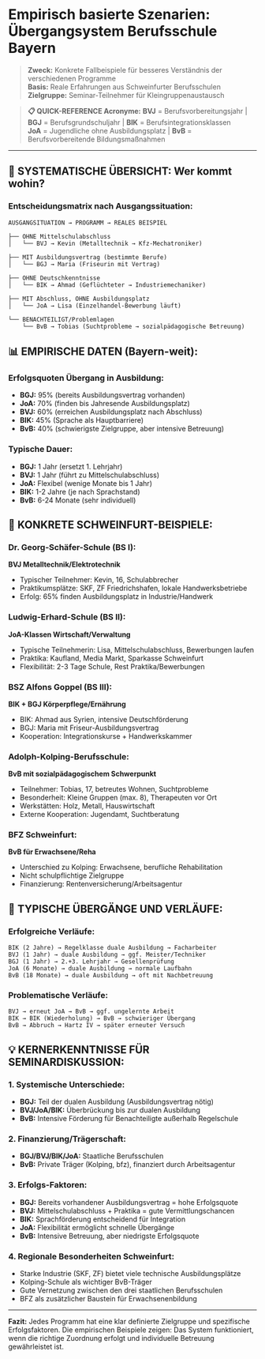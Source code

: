# Empirisch basierte Szenarien: Übergangsystem Berufsschule Bayern

> **Zweck:** Konkrete Fallbeispiele für besseres Verständnis der verschiedenen Programme  
> **Basis:** Reale Erfahrungen aus Schweinfurter Berufsschulen  
> **Zielgruppe:** Seminar-Teilnehmer für Kleingruppenaustausch

> **📋 QUICK-REFERENCE Acronyme:**
> **BVJ** = Berufsvorbereitungsjahr | **BGJ** = Berufsgrundschuljahr | **BIK** = Berufsintegrationsklassen  
> **JoA** = Jugendliche ohne Ausbildungsplatz | **BvB** = Berufsvorbereitende Bildungsmaßnahmen

---

## **🎯 SYSTEMATISCHE ÜBERSICHT: Wer kommt wohin?**

### **Entscheidungsmatrix nach Ausgangssituation:**

```
AUSGANGSITUATION → PROGRAMM → REALES BEISPIEL

├── OHNE Mittelschulabschluss
│   └── BVJ → Kevin (Metalltechnik → Kfz-Mechatroniker)

├── MIT Ausbildungsvertrag (bestimmte Berufe)  
│   └── BGJ → Maria (Friseurin mit Vertrag)

├── OHNE Deutschkenntnisse
│   └── BIK → Ahmad (Geflüchteter → Industriemechaniker)

├── MIT Abschluss, OHNE Ausbildungsplatz
│   └── JoA → Lisa (Einzelhandel-Bewerbung läuft)

└── BENACHTEILIGT/Problemlagen
    └── BvB → Tobias (Suchtprobleme → sozialpädagogische Betreuung)
```

## **📊 EMPIRISCHE DATEN (Bayern-weit):**

### **Erfolgsquoten Übergang in Ausbildung:**
- **BGJ:** 95% (bereits Ausbildungsvertrag vorhanden)
- **JoA:** 70% (finden bis Jahresende Ausbildungsplatz)  
- **BVJ:** 60% (erreichen Ausbildungsplatz nach Abschluss)
- **BIK:** 45% (Sprache als Hauptbarriere)
- **BvB:** 40% (schwierigste Zielgruppe, aber intensive Betreuung)

### **Typische Dauer:**
- **BGJ:** 1 Jahr (ersetzt 1. Lehrjahr)
- **BVJ:** 1 Jahr (führt zu Mittelschulabschluss)
- **JoA:** Flexibel (wenige Monate bis 1 Jahr)
- **BIK:** 1-2 Jahre (je nach Sprachstand)
- **BvB:** 6-24 Monate (sehr individuell)

## **🏫 KONKRETE SCHWEINFURT-BEISPIELE:**

### **Dr. Georg-Schäfer-Schule (BS I):**
**BVJ Metalltechnik/Elektrotechnik**
- Typischer Teilnehmer: Kevin, 16, Schulabbrecher
- Praktikumsplätze: SKF, ZF Friedrichshafen, lokale Handwerksbetriebe
- Erfolg: 65% finden Ausbildungsplatz in Industrie/Handwerk

### **Ludwig-Erhard-Schule (BS II):**
**JoA-Klassen Wirtschaft/Verwaltung**
- Typische Teilnehmerin: Lisa, Mittelschulabschluss, Bewerbungen laufen
- Praktika: Kaufland, Media Markt, Sparkasse Schweinfurt
- Flexibilität: 2-3 Tage Schule, Rest Praktika/Bewerbungen

### **BSZ Alfons Goppel (BS III):**
**BIK + BGJ Körperpflege/Ernährung**
- BIK: Ahmad aus Syrien, intensive Deutschförderung
- BGJ: Maria mit Friseur-Ausbildungsvertrag
- Kooperation: Integrationskurse + Handwerkskammer

### **Adolph-Kolping-Berufsschule:**
**BvB mit sozialpädagogischem Schwerpunkt**
- Teilnehmer: Tobias, 17, betreutes Wohnen, Suchtprobleme
- Besonderheit: Kleine Gruppen (max. 8), Therapeuten vor Ort
- Werkstätten: Holz, Metall, Hauswirtschaft
- Externe Kooperation: Jugendamt, Suchtberatung

### **BFZ Schweinfurt:**
**BvB für Erwachsene/Reha**
- Unterschied zu Kolping: Erwachsene, berufliche Rehabilitation
- Nicht schulpflichtige Zielgruppe
- Finanzierung: Rentenversicherung/Arbeitsagentur

## **🔄 TYPISCHE ÜBERGÄNGE UND VERLÄUFE:**

### **Erfolgreiche Verläufe:**
```
BIK (2 Jahre) → Regelklasse duale Ausbildung → Facharbeiter
BVJ (1 Jahr) → duale Ausbildung → ggf. Meister/Techniker  
BGJ (1 Jahr) → 2.+3. Lehrjahr → Gesellenprüfung
JoA (6 Monate) → duale Ausbildung → normale Laufbahn
BvB (18 Monate) → duale Ausbildung → oft mit Nachbetreuung
```

### **Problematische Verläufe:**
```
BVJ → erneut JoA → BvB → ggf. ungelernte Arbeit
BIK → BIK (Wiederholung) → BvB → schwieriger Übergang  
BvB → Abbruch → Hartz IV → später erneuter Versuch
```

## **💡 KERNERKENNTNISSE FÜR SEMINARDISKUSSION:**

### **1. Systemische Unterschiede:**
- **BGJ:** Teil der dualen Ausbildung (Ausbildungsvertrag nötig)
- **BVJ/JoA/BIK:** Überbrückung bis zur dualen Ausbildung
- **BvB:** Intensive Förderung für Benachteiligte außerhalb Regelschule

### **2. Finanzierung/Trägerschaft:**
- **BGJ/BVJ/BIK/JoA:** Staatliche Berufsschulen
- **BvB:** Private Träger (Kolping, bfz), finanziert durch Arbeitsagentur

### **3. Erfolgs-Faktoren:**
- **BGJ:** Bereits vorhandener Ausbildungsvertrag = hohe Erfolgsquote
- **BVJ:** Mittelschulabschluss + Praktika = gute Vermittlungschancen
- **BIK:** Sprachförderung entscheidend für Integration
- **JoA:** Flexibilität ermöglicht schnelle Übergänge
- **BvB:** Intensive Betreuung, aber niedrigste Erfolgsquote

### **4. Regionale Besonderheiten Schweinfurt:**
- Starke Industrie (SKF, ZF) bietet viele technische Ausbildungsplätze
- Kolping-Schule als wichtiger BvB-Träger
- Gute Vernetzung zwischen den drei staatlichen Berufsschulen
- BFZ als zusätzlicher Baustein für Erwachsenenbildung

---

**Fazit:** Jedes Programm hat eine klar definierte Zielgruppe und spezifische Erfolgsfaktoren. Die empirischen Beispiele zeigen: Das System funktioniert, wenn die richtige Zuordnung erfolgt und individuelle Betreuung gewährleistet ist.